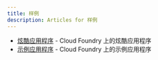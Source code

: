 ```yaml
---
title: 样例
description: Articles for 样例
---
```


* [炫酷应用程序](/samples/cool-apps.html) - Cloud Foundry 上的炫酷应用程序
* [示例应用程序](/samples/samples.html) - Cloud Foundry 上的示例应用程序
